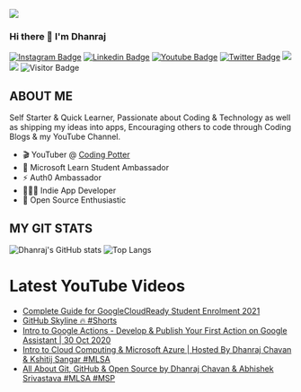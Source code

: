 <a href="https://www.youtube.com/codingpotter"><img align="center" src="https://raw.githubusercontent.com/dhanrajdc7/dhanrajdc7/main/back.png"/></a>

### Hi there 👋 I'm Dhanraj

[![Instagram Badge](https://img.shields.io/badge/-codingpotter-blueviolet?style=plastic-square&logo=instagram&logoColor=white&link=https://instagram.com/codingpotter/)](https://instagram.com/codingpotter)
[![Linkedin Badge](https://img.shields.io/badge/-dhanrajdc7-blue?style=plastic-square&logo=Linkedin&logoColor=white&link=https://www.linkedin.com/in/dhanrajdc7/)](https://www.linkedin.com/in/dhanrajdc7/)
[![Youtube Badge](https://img.shields.io/badge/-codingpotter-red?style=plastic-square&logo=youtube&logoColor=white&link=https://www.youtube.com/codingpotter)](https://www.youtube.com/codingpotter)
[![Twitter Badge](https://img.shields.io/badge/-codingpotter-blue?style=plastic-square&logo=twitter&logoColor=white&link=https://www.twitter.com/codingpotter)](https://www.twitter.com/codingpotter)
<a href="https://dhanrajdc7.github.io/myportfolio/"><img src="https://img.shields.io/badge/MyPortfolio-blueviolet.svg"/></a>
<a href="https://dhanrajdc7.github.io/myresume/"><img src="https://img.shields.io/badge/MyResume-red.svg"/></a>
![Visitor Badge](https://visitor-badge.laobi.icu/badge?page_id=dhanrajdc7)


## ABOUT ME
Self Starter & Quick Learner, Passionate about Coding & Technology as well as shipping my ideas into apps, Encouraging others to code through Coding Blogs & my YouTube Channel.

- 🎬 YouTuber @ [Coding Potter](https://www.youtube.com/codingpotter)
- 🌟 Microsoft Learn Student Ambassador
- ⚡️ Auth0 Ambassador
- 👨🏻‍💻 Indie App Developer
- 🔭 Open Source Enthusiastic


## MY GIT STATS
![Dhanraj's GitHub stats](https://github-readme-stats.vercel.app/api?username=dhanrajdc7&bg_color=30,e96443,904e95&title_color=fff&text_color=fff)
![Top Langs](https://github-readme-stats.vercel.app/api/top-langs/?username=dhanrajdc7&hide=TeX&layout=compact&bg_color=30,e96443,904e95&title_color=fff&text_color=fff)

# Latest YouTube Videos
<!-- YOUTUBE:START -->
- [Complete Guide for GoogleCloudReady Student Enrolment 2021](https://www.youtube.com/watch?v=QwIliPeguAo)
- [GitHub Skyline 🔥 #Shorts](https://www.youtube.com/watch?v=OmXFgCJxipI)
- [Intro to Google Actions - Develop & Publish Your First Action on Google Assistant | 30 Oct 2020](https://www.youtube.com/watch?v=-6QIBfNoqsE)
- [Intro to Cloud Computing & Microsoft Azure | Hosted By Dhanraj Chavan & Kshitij Sangar #MLSA](https://www.youtube.com/watch?v=avJshisyEJw)
- [All About Git, GitHub & Open Source by Dhanraj Chavan & Abhishek Srivastava #MLSA #MSP](https://www.youtube.com/watch?v=FlsvjD4QEVI)
<!-- YOUTUBE:END -->
